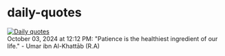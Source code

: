 # daily-quotes
[![Daily quotes](https://github.com/ceepu8/daily-quotes/actions/workflows/daily-quote.yml/badge.svg)](https://github.com/ceepu8/daily-quotes/actions/workflows/daily-quote.yml)<br/>
October 03, 2024 at 12:12 PM: "Patience is the healthiest ingredient of our life." - Umar ibn Al-Khattāb (R.A)
